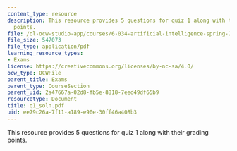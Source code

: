 ```yaml
---
content_type: resource
description: This resource provides 5 questions for quiz 1 along with their grading
  points.
file: /ol-ocw-studio-app/courses/6-034-artificial-intelligence-spring-2005/ee79c26a7f11a189e90e30ff46a408b3_q1_soln.pdf
file_size: 547073
file_type: application/pdf
learning_resource_types:
- Exams
license: https://creativecommons.org/licenses/by-nc-sa/4.0/
ocw_type: OCWFile
parent_title: Exams
parent_type: CourseSection
parent_uid: 2a47667a-02d8-fb5e-8818-7eed49df65b9
resourcetype: Document
title: q1_soln.pdf
uid: ee79c26a-7f11-a189-e90e-30ff46a408b3
---
```

This resource provides 5 questions for quiz 1 along with their grading points.
